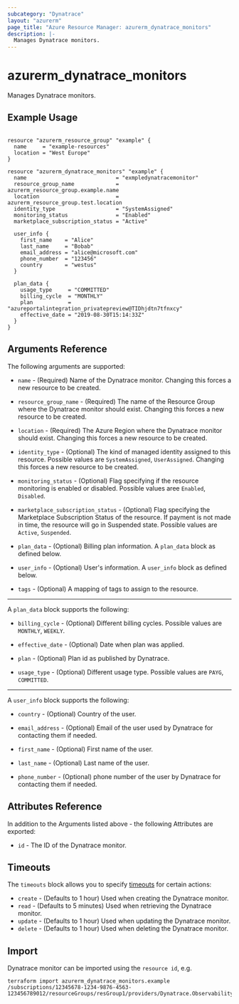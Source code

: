 ```yaml
---
subcategory: "Dynatrace"
layout: "azurerm"
page_title: "Azure Resource Manager: azurerm_dynatrace_monitors"
description: |-
  Manages Dynatrace monitors.
---
```


# azurerm_dynatrace_monitors

Manages Dynatrace monitors.

## Example Usage

```hcl

resource "azurerm_resource_group" "example" {
  name     = "example-resources"
  location = "West Europe"
}

resource "azurerm_dynatrace_monitors" "example" {
  name                            = "exmpledynatracemonitor"
  resource_group_name             = azurerm_resource_group.example.name
  location                        = azurerm_resource_group.test.location
  identity_type                   = "SystemAssigned"
  monitoring_status               = "Enabled"
  marketplace_subscription_status = "Active"

  user_info {
    first_name    = "Alice"
    last_name     = "Bobab"
    email_address = "alice@microsoft.com"
    phone_number  = "123456"
    country       = "westus"
  }

  plan_data {
    usage_type     = "COMMITTED"
    billing_cycle  = "MONTHLY"
    plan           = "azureportalintegration_privatepreview@TIDhjdtn7tfnxcy"
    effective_date = "2019-08-30T15:14:33Z"
  }
}
```

## Arguments Reference

The following arguments are supported:

* `name` - (Required) Name of the Dynatrace monitor. Changing this forces a new resource to be created.

* `resource_group_name` - (Required) The name of the Resource Group where the Dynatrace monitor should exist. Changing this forces a new resource to be created.

* `location` - (Required) The Azure Region where the Dynatrace monitor should exist. Changing this forces a new resource to be created.

* `identity_type` - (Optional) The kind of managed identity assigned to this resource. Possible values are `SystemAssigned`, `UserAssigned`. Changing this forces a new resource to be created.

* `monitoring_status` - (Optional) Flag specifying if the resource monitoring is enabled or disabled. Possible values aree `Enabled`, `Disabled`.

* `marketplace_subscription_status` - (Optional) Flag specifying the Marketplace Subscription Status of the resource. If payment is not made in time, the resource will go in Suspended state. Possible values are `Active`, `Suspended`.

* `plan_data` - (Optional) Billing plan information. A `plan_data` block as defined below.

* `user_info` - (Optional) User's information. A `user_info` block as defined below.

* `tags` - (Optional) A mapping of tags to assign to the resource.

---

A `plan_data` block supports the following:

* `billing_cycle` - (Optional) Different billing cycles. Possible values are `MONTHLY`, `WEEKLY`.

* `effective_date` - (Optional) Date when plan was applied.

* `plan` - (Optional) Plan id as published by Dynatrace.

* `usage_type` - (Optional) Different usage type. Possible values are `PAYG`, `COMMITTED`.

---

A `user_info` block supports the following:

* `country` - (Optional) Country of the user.

* `email_address` - (Optional) Email of the user used by Dynatrace for contacting them if needed.

* `first_name` - (Optional) First name of the user.

* `last_name` - (Optional) Last name of the user.

* `phone_number` - (Optional) phone number of the user by Dynatrace for contacting them if needed.

## Attributes Reference

In addition to the Arguments listed above - the following Attributes are exported:

* `id` - The ID of the Dynatrace monitor.

## Timeouts

The `timeouts` block allows you to specify [timeouts](https://www.terraform.io/language/resources/syntax#operation-timeouts) for certain actions:

* `create` - (Defaults to 1 hour) Used when creating the Dynatrace monitor.
* `read` - (Defaults to 5 minutes) Used when retrieving the Dynatrace monitor.
* `update` - (Defaults to 1 hour) Used when updating the Dynatrace monitor.
* `delete` - (Defaults to 1 hour) Used when deleting the Dynatrace monitor.

## Import

Dynatrace monitor can be imported using the `resource id`, e.g.

```shell
terraform import azurerm_dynatrace_monitors.example /subscriptions/12345678-1234-9876-4563-123456789012/resourceGroups/resGroup1/providers/Dynatrace.Observability/monitors/monitor1
```
